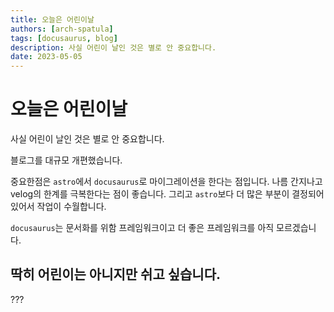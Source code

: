 ```yaml
---
title: 오늘은 어린이날
authors: [arch-spatula]
tags: [docusaurus, blog]
description: 사실 어린이 날인 것은 별로 안 중요합니다.
date: 2023-05-05
---
```


# 오늘은 어린이날

사실 어린이 날인 것은 별로 안 중요합니다.

블로그를 대규모 개편했습니다.

중요한점은 `astro`에서 `docusaurus`로 마이그레이션을 한다는 점입니다. 나름 간지나고 velog의 한계를 극복한다는 점이 좋습니다. 그리고 `astro`보다 더 많은 부분이 결정되어 있어서 작업이 수월합니다.

`docusaurus`는 문서화를 위함 프레임워크이고 더 좋은 프레임워크를 아직 모르겠습니다.

## 딱히 어린이는 아니지만 쉬고 싶습니다.

???
